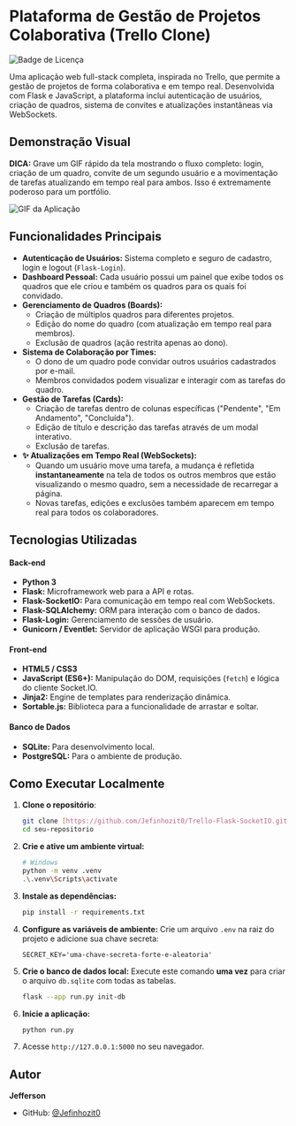 # Plataforma de Gestão de Projetos Colaborativa (Trello Clone)

![Badge de Licença](https://img.shields.io/badge/license-MIT-blue.svg)

Uma aplicação web full-stack completa, inspirada no Trello, que permite a gestão de projetos de forma colaborativa e em tempo real. Desenvolvida com Flask e JavaScript, a plataforma inclui autenticação de usuários, criação de quadros, sistema de convites e atualizações instantâneas via WebSockets.

## Demonstração Visual

**DICA:** Grave um GIF rápido da tela mostrando o fluxo completo: login, criação de um quadro, convite de um segundo usuário e a movimentação de tarefas atualizando em tempo real para ambos. Isso é extremamente poderoso para um portfólio.

![GIF da Aplicação](caminho/para/seu/gif_ou_imagem.gif)

## Funcionalidades Principais

-   **Autenticação de Usuários:** Sistema completo e seguro de cadastro, login e logout (`Flask-Login`).
-   **Dashboard Pessoal:** Cada usuário possui um painel que exibe todos os quadros que ele criou e também os quadros para os quais foi convidado.
-   **Gerenciamento de Quadros (Boards):**
    -   Criação de múltiplos quadros para diferentes projetos.
    -   Edição do nome do quadro (com atualização em tempo real para membros).
    -   Exclusão de quadros (ação restrita apenas ao dono).
-   **Sistema de Colaboração por Times:**
    -   O dono de um quadro pode convidar outros usuários cadastrados por e-mail.
    -   Membros convidados podem visualizar e interagir com as tarefas do quadro.
-   **Gestão de Tarefas (Cards):**
    -   Criação de tarefas dentro de colunas específicas ("Pendente", "Em Andamento", "Concluída").
    -   Edição de título e descrição das tarefas através de um modal interativo.
    -   Exclusão de tarefas.
-   **✨ Atualizações em Tempo Real (WebSockets):**
    -   Quando um usuário move uma tarefa, a mudança é refletida **instantaneamente** na tela de todos os outros membros que estão visualizando o mesmo quadro, sem a necessidade de recarregar a página.
    -   Novas tarefas, edições e exclusões também aparecem em tempo real para todos os colaboradores.

## Tecnologias Utilizadas

#### **Back-end**

-   **Python 3**
-   **Flask:** Microframework web para a API e rotas.
-   **Flask-SocketIO:** Para comunicação em tempo real com WebSockets.
-   **Flask-SQLAlchemy:** ORM para interação com o banco de dados.
-   **Flask-Login:** Gerenciamento de sessões de usuário.
-   **Gunicorn / Eventlet:** Servidor de aplicação WSGI para produção.

#### **Front-end**

-   **HTML5 / CSS3**
-   **JavaScript (ES6+):** Manipulação do DOM, requisições (`fetch`) e lógica do cliente Socket.IO.
-   **Jinja2:** Engine de templates para renderização dinâmica.
-   **Sortable.js:** Biblioteca para a funcionalidade de arrastar e soltar.

#### **Banco de Dados**

-   **SQLite:** Para desenvolvimento local.
-   **PostgreSQL:** Para o ambiente de produção.

## Como Executar Localmente

1.  **Clone o repositório**:
    ```bash
    git clone [https://github.com/Jefinhozit0/Trello-Flask-SocketIO.git]
    cd seu-repositorio
    ```

2.  **Crie e ative um ambiente virtual:**
    ```bash
    # Windows
    python -m venv .venv
    .\.venv\Scripts\activate
    ```

3.  **Instale as dependências:**
    ```bash
    pip install -r requirements.txt
    ```

4.  **Configure as variáveis de ambiente:**
    Crie um arquivo `.env` na raiz do projeto e adicione sua chave secreta:
    ```
    SECRET_KEY='uma-chave-secreta-forte-e-aleatoria'
    ```

5.  **Crie o banco de dados local:**
    Execute este comando **uma vez** para criar o arquivo `db.sqlite` com todas as tabelas.
    ```bash
    flask --app run.py init-db
    ```

6.  **Inicie a aplicação:**
    ```bash
    python run.py
    ```

7.  Acesse `http://127.0.0.1:5000` no seu navegador.

## Autor

**Jefferson**

-   GitHub: [@Jefinhozit0](https://github.com/Jefinhozit0)
